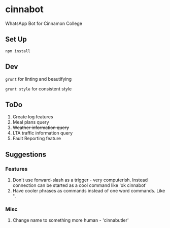 # cinnabot
WhatsApp Bot for Cinnamon College

## Set Up

`npm install`

## Dev

`grunt` for linting and beautifying

`grunt style` for consistent style

## ToDo

1. ~~Create log features~~
2. Meal plans query
3. ~~Weather information query~~
4. LTA traffic information query
5. Fault Reporting feature

## Suggestions

### Features

1. Don't use forward-slash as a trigger - very computerish. Instead connection can be started as a cool command like 'ok cinnabot'
2. Have cooler phrases as commands instead of one word commands. Like ''.

### Misc

1. Change name to something more human - 'cinnabutler'
